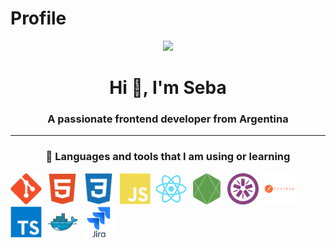 # Profile
<div id="header" align="center">
  <img src="https://i.giphy.com/JIX9t2j0ZTN9S.webp" width="300" />
  <h1 align="center"> Hi 👋, I'm Seba</h1>
  <h3 align="center">A passionate frontend developer from Argentina</h3>
</div>

---
<div align="left">
  <h3 align="center">🔨 Languages and tools that I am using or learning</h3>
  <div>
    <img src="https://github.com/devicons/devicon/blob/master/icons/git/git-plain.svg" title="Git" alt="git"  width="50" height="50"/>&nbsp;
    <img src="https://github.com/devicons/devicon/blob/master/icons/html5/html5-plain.svg" title="HTML5" alt="html" width="50" height="50"/>&nbsp;
    <img src="https://github.com/devicons/devicon/blob/master/icons/css3/css3-plain.svg" title="CSS3" alt="css"  width="50" height="50"/>&nbsp;
    <img src="https://github.com/devicons/devicon/blob/master/icons/javascript/javascript-plain.svg" title="JavaScript" alt="javascript"  width="50" height="50"/>&nbsp;
    <img src="https://github.com/devicons/devicon/blob/master/icons/react/react-original.svg" title="React" alt="react"  width="50" height="50"/>&nbsp;
    <img src="https://github.com/devicons/devicon/blob/master/icons/nodejs/nodejs-plain.svg" title="NodeJs" alt="nodejs"  width="50" height="50"/>&nbsp;
    <img src="https://github.com/devicons/devicon/blob/master/icons/jasmine/jasmine-original.svg" title="Jasmine" alt="jasmine"  width="50" height="50"/>&nbsp;
    <img src="https://github.com/devicons/devicon/blob/master/icons/postman/postman-original-wordmark.svg" title="Postman" alt="postman"  width="50" height="50"/>&nbsp;
    <img src="https://github.com/devicons/devicon/blob/master/icons/typescript/typescript-original.svg" title="TypeScript" alt="typescript"  width="50" height="50"/>&nbsp;
    <img src="https://github.com/devicons/devicon/blob/master/icons/docker/docker-original.svg" title="Docker" alt="docker"  width="50" height="50"/>&nbsp;
    <img src="https://github.com/devicons/devicon/blob/master/icons/jira/jira-original-wordmark.svg" title="Jira" alt="jira"  width="50" height="50"/>&nbsp;
  </div>
</div>
